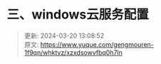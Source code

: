 # 三、windows云服务配置



> 更新: 2024-03-20 13:08:52  
> 原文: <https://www.yuque.com/gengmouren-1f9qn/whktvz/xzxdsowvfbq0h7ln>